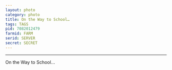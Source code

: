```yaml
---
layout: photo
category: photo
title: On the Way to School…
tags: TAGS
pid: 7082012479
farmid: FARM
serid: SERVER
secret: SECRET
---
```

---

On the Way to School…
